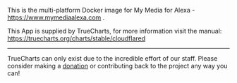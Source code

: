 This is the multi-platform Docker image for My Media for Alexa - https://www.mymediaalexa.com .

This App is supplied by TrueCharts, for more information visit the manual: https://truecharts.org/charts/stable/cloudflared

---

TrueCharts can only exist due to the incredible effort of our staff.
Please consider making a [donation](https://truecharts.org/docs/about/sponsor) or contributing back to the project any way you can!